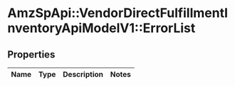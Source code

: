 # AmzSpApi::VendorDirectFulfillmentInventoryApiModelV1::ErrorList

## Properties
Name | Type | Description | Notes
------------ | ------------- | ------------- | -------------

